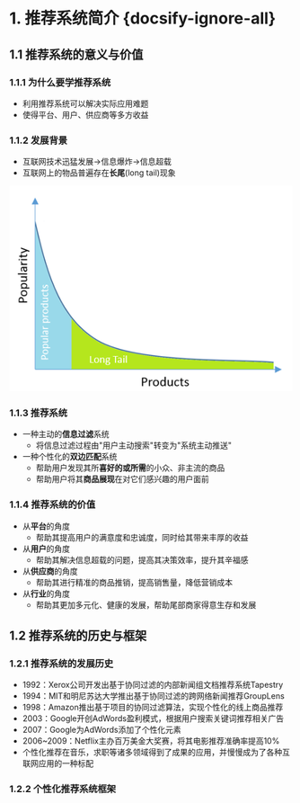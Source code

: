 # 1. 推荐系统简介 {docsify-ignore-all}

## 1.1 推荐系统的意义与价值

### 1.1.1 为什么要学推荐系统
- 利用推荐系统可以解决实际应用难题
- 使得平台、用户、供应商等多方收益

### 1.1.2 发展背景
- 互联网技术迅猛发展->信息爆炸->信息超载
- 互联网上的物品普遍存在**长尾**(long tail)现象


![长尾分布](images/long_tail.png)

### 1.1.3 推荐系统
- 一种主动的**信息过滤**系统
  - 将信息过滤过程由"用户主动搜索"转变为"系统主动推送"
- 一种个性化的**双边匹配**系统
  - 帮助用户发现其所**喜好的或所需**的小众、非主流的商品
  - 帮助用户将其**商品展现**在对它们感兴趣的用户面前

### 1.1.4 推荐系统的价值
- 从**平台**的角度
  - 帮助其提高用户的满意度和忠诚度，同时给其带来丰厚的收益
- 从**用户**的角度
  - 帮助其解决信息超载的问题，提高其决策效率，提升其辛福感
- 从**供应商**的角度
  - 帮助其进行精准的商品推销，提高销售量，降低营销成本
- 从**行业**的角度
  - 帮助其更加多元化、健康的发展，帮助尾部商家得意生存和发展

## 1.2 推荐系统的历史与框架

### 1.2.1 推荐系统的发展历史
- 1992：Xerox公司开发出基于协同过滤的内部新闻组文档推荐系统Tapestry
- 1994：MIT和明尼苏达大学推出基于协同过滤的跨网络新闻推荐GroupLens
- 1998：Amazon推出基于项目的协同过滤算法，实现个性化的线上商品推荐
- 2003：Google开创AdWords盈利模式，根据用户搜索关键词推荐相关广告
- 2007：Google为AdWords添加了个性化元素
- 2006~2009：Netflix主办百万美金大奖赛，将其电影推荐准确率提高10%
- 个性化推荐在音乐，求职等诸多领域得到了成果的应用，并慢慢成为了各种互联网应用的一种标配

### 1.2.2 个性化推荐系统框架